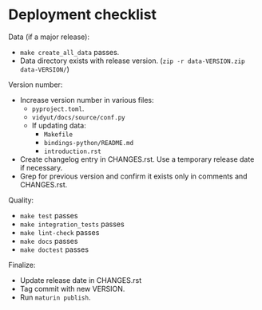 Deployment checklist
====================

Data (if a major release):

- `make create_all_data` passes.
- Data directory exists with release version.
  (`zip -r data-VERSION.zip data-VERSION/`)

Version number:

- Increase version number in various files:
    - `pyproject.toml`.
    - `vidyut/docs/source/conf.py`
    - If updating data:
        - `Makefile`
        - `bindings-python/README.md`
        - `introduction.rst`
- Create changelog entry in CHANGES.rst. Use a temporary release date if
  necessary.
- Grep for previous version and confirm it exists only in comments and
  CHANGES.rst.

Quality:

- `make test` passes
- `make integration_tests` passes
- `make lint-check` passes
- `make docs` passes
- `make doctest` passes

Finalize:

- Update release date in CHANGES.rst
- Tag commit with new VERSION.
- Run `maturin publish`.

